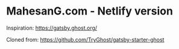 # MahesanG.com - Netlify version
Inspiration: https://gatsby.ghost.org/

Cloned from: https://github.com/TryGhost/gatsby-starter-ghost
